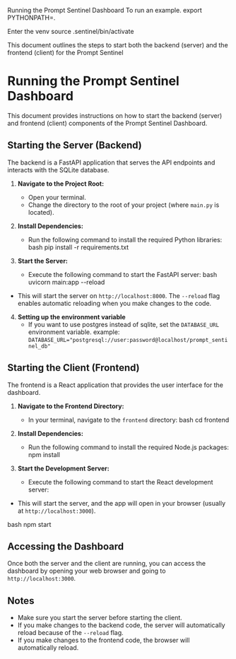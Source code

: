 Running the Prompt Sentinel Dashboard
To run an example.
export PYTHONPATH=.

Enter the venv
source .sentinel/bin/activate

This document outlines the steps to start both the backend (server) and the frontend (client) for the Prompt Sentinel
# Running the Prompt Sentinel Dashboard

This document provides instructions on how to start the backend (server) and frontend (client) components of the Prompt Sentinel Dashboard.

## Starting the Server (Backend)

The backend is a FastAPI application that serves the API endpoints and interacts with the SQLite database.

1.  **Navigate to the Project Root:**
    *   Open your terminal.
    *   Change the directory to the root of your project (where `main.py` is located).

2.  **Install Dependencies:**
    *   Run the following command to install the required Python libraries:
bash pip install -r requirements.txt

3.  **Start the Server:**
    *   Execute the following command to start the FastAPI server:
bash uvicorn main:app --reload




*   This will start the server on `http://localhost:8000`. The `--reload` flag enables automatic reloading when you make changes to the code.

4. **Setting up the environment variable**
    * If you want to use postgres instead of sqlite, set the `DATABASE_URL` environment variable. example: `DATABASE_URL="postgresql://user:password@localhost/prompt_sentinel_db"`

## Starting the Client (Frontend)

The frontend is a React application that provides the user interface for the dashboard.

1.  **Navigate to the Frontend Directory:**
    *   In your terminal, navigate to the `frontend` directory:
    bash cd frontend


2.  **Install Dependencies:**
    *   Run the following command to install the required Node.js packages:
    npm install

3.  **Start the Development Server:**
    *   Execute the following command to start the React development server:
*   This will start the server, and the app will open in your browser (usually at `http://localhost:3000`).

bash npm start


## Accessing the Dashboard

Once both the server and the client are running, you can access the dashboard by opening your web browser and going to `http://localhost:3000`.

## Notes

*   Make sure you start the server before starting the client.
*   If you make changes to the backend code, the server will automatically reload because of the `--reload` flag.
*   If you make changes to the frontend code, the browser will automatically reload.
